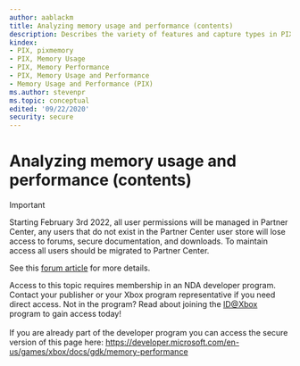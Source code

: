 ```yaml
---
author: aablackm
title: Analyzing memory usage and performance (contents)
description: Describes the variety of features and capture types in PIX to help you diagnose issues that are related to memory usage and performance.
kindex:
- PIX, pixmemory
- PIX, Memory Usage
- PIX, Memory Performance
- PIX, Memory Usage and Performance
- Memory Usage and Performance (PIX)
ms.author: stevenpr
ms.topic: conceptual
edited: '09/22/2020'
security: secure
---
```


# Analyzing memory usage and performance (contents)
> [!IMPORTANT]
> Starting February 3rd 2022, all user permissions will be managed in Partner Center, any users that do not exist in the Partner Center user store will lose access to forums, secure documentation, and downloads. To maintain access all users should be migrated to Partner Center. <p></p>See this <a href="https://forums.xboxlive.com/articles/132187/breaking-change-user-access-for-forums-secure-docu.html">forum article</a> for more details.  

 Access to this topic requires membership in an NDA developer program. Contact your publisher or your Xbox program representative if you need direct access. Not in the program? Read about joining the <a href="https://www.xbox.com/Developers/id">ID@Xbox</a> program to gain access today!  <br/><br/>If you are already part of the developer program you can access the secure version of this page here: <a target="_blank" href="https://developer.microsoft.com/en-us/games/xbox/docs/gdk/memory-performance">https://developer.microsoft.com/en-us/games/xbox/docs/gdk/memory-performance</a>